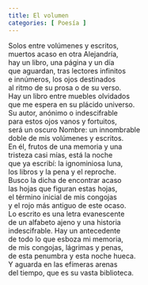 ```yaml
---
title: El volumen
categories: [ Poesía ]
---
```


Solos entre volúmenes y escritos,<br>
muertos acaso en otra Alejandría,<br>
hay un libro, una página y un día<br>
que aguardan, tras lectores infinitos<br>
e innúmeros, los ojos destinados<br>
al ritmo de su prosa o de su verso.<br>
Hay un libro entre muebles olvidados<br>
que me espera en su plácido universo.<br>
Su autor, anónimo o indescifrable<br>
para estos ojos vanos y fortuitos,<br>
será un oscuro Nombre: un innombrable<br>
doble de mis volúmenes y escritos.<br>
En él, frutos de una memoria y una<br>
tristeza casi mías, está la noche<br>
que ya escribí: la ignominiosa luna,<br>
los libros y la pena y el reproche.<br>
Busco la dicha de encontrar acaso<br>
las hojas que figuran estas hojas,<br>
el término inicial de mis congojas<br>
y el rojo más antiguo de este ocaso.<br>
Lo escrito es una letra evanescente<br>
de un alfabeto ajeno y una historia<br>
indescifrable. Hay un antecedente<br>
de todo lo que esboza mi memoria,<br>
de mis congojas, lágrimas y penas,<br>
de esta penumbra y esta noche hueca.<br>
Y aguarda en las efímeras arenas<br>
del tiempo, que es su vasta biblioteca.<br>

